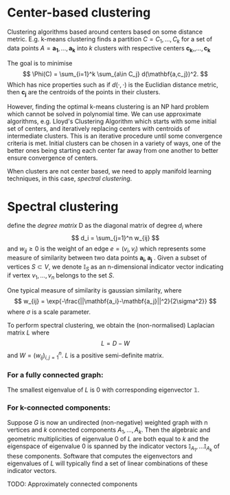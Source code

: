 # Center-based clustering

Clustering  algorithms based around centers based on some distance metric. E.g. k-means clustering finds a partition $C = {C_1,\dots,C_k}$ for a set of data points $A = {\mathbf{a_1},\dots,\mathbf{a_k}}$ into $k$ clusters with respective centers $\mathbf{c_k},,\dots,\mathbf{c_k}$ 

The goal is to minimise
$$
\Phi(C) = \sum_{i=1}^k \sum_{a\in C_j} d(\mathbf{a,c_j})^2.
$$
Which has nice properties such as if $d(\cdot,\cdot)$ is the Euclidian distance metric, then $\mathbf{c_j}$ are the centroids of the points in their clusters.

However, finding the optimal k-means clustering is an NP hard problem which cannot be solved in polynomial time. We can use approximate algorithms, e.g. Lloyd's Clustering Algorithm which starts with some initial set of centers, and iteratively replacing centers with centroids of intermediate clusters. This is an iterative procedure until some convergence criteria is met. 
Initial clusters can be chosen in a variety of ways, one of the better ones being starting each center far away from one another to better ensure convergence of centers.

When clusters are not center based, we need to apply manifold learning techniques, in this case, *spectral clustering*.

# Spectral clustering
define the *degree matrix* D as the diagonal matrix of degree $d_i$ where
$$
d_i = \sum_{j=1}^n w_{ij}
$$
and $w_{ij} \geq 0$ is the weight of an edge $e=(v_i,v_j)$ which represents some measure of similarity between two data points $\mathbf{a_i} , \mathbf{a_j}$ .
Given a subset of vertices $S \subset V$, we denote $\mathbb{I}_S$ as an n-dimensional indicator vector indicating if vertex $v_1,\dots,v_n$ belongs to the set $S$.

One typical measure of similarity is gaussian similarity, where
$$
w_{ij} = \exp{-\frac{||\mathbf{a_i}-\mathbf{a_j}||^2}{2\sigma^2}}
$$
where $\sigma$ is a scale parameter.

To perform spectral clustering, we obtain the (non-normalised) Laplacian matrix $L$ where
$$
L = D - W
$$
and $W = (w_{ij})_{i,j=1}^n$.
$L$ is a positive semi-definite matrix. 
### For a fully connected graph:
The smallest eigenvalue of $L$ is 0 with corresponding eigenvector $\mathbb{1}$.

### For k-connected components:
Suppose $G$ is now an undirected (non-negative) weighted graph with n vertices and $k$ connected components $A_1,\dots,A_k$. Then the algebraic and geometric multiplicities of eigenvalue 0 of $L$ are both equal to $k$ and the eigenspace of eigenvalue 0 is spanned by the indicator vectors $\mathbb{I}_{A_1}, \dots \mathbb{I}_{A_k}$ of these components.
Software that computes the eigenvectors and eigenvalues of $L$ will typically find a set of linear combinations of these indicator vectors.

TODO: Approximately connected components